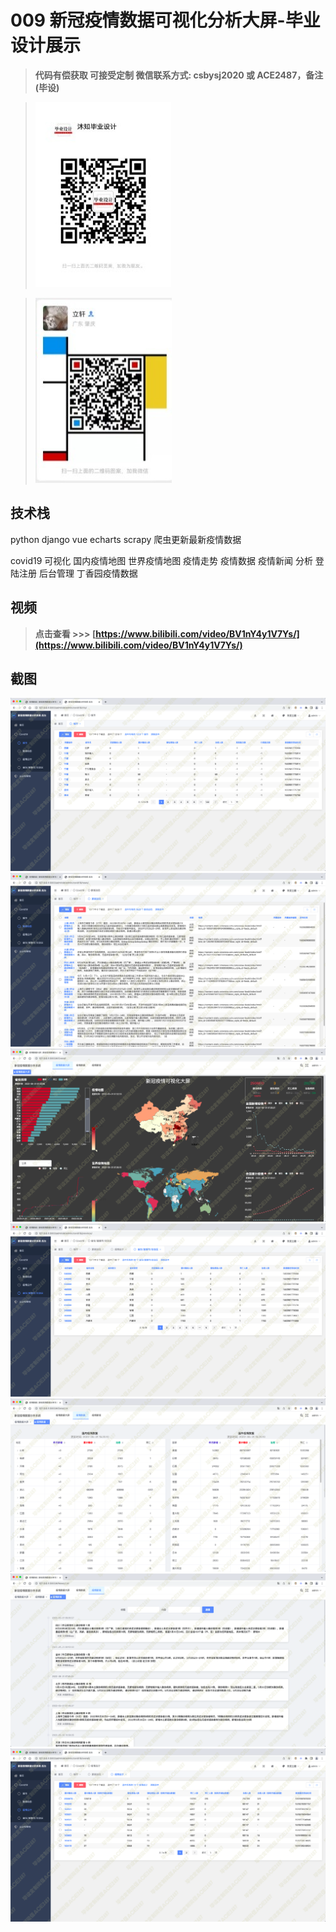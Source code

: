 # 009 新冠疫情数据可视化分析大屏-毕业设计展示

> **代码有偿获取 可接受定制 微信联系方式: csbysj2020 或 ACE2487，备注(毕设)**

> ![](./qrcode2.jpg)

> ![](./qrcode.jpg)

## 技术栈

python django vue echarts scrapy 爬虫更新最新疫情数据

covid19 可视化 国内疫情地图 世界疫情地图 疫情走势 疫情数据 疫情新闻 分析 登陆注册 后台管理 丁香园疫情数据

## 视频

> **点击查看 \>\>\> [https://www.bilibili.com/video/BV1nY4y1V7Ys/](https://www.bilibili.com/video/BV1nY4y1V7Ys/)**

## 截图

![](./01.png)
![](./02.png)
![](./03.png)
![](./04.png)
![](./05.png)
![](./06.png)
![](./07.png)